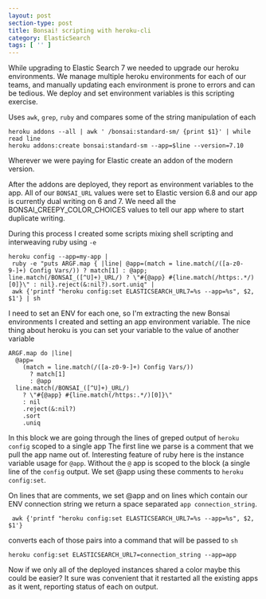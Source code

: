 ```yaml
---
layout: post
section-type: post
title: Bonsai! scripting with heroku-cli
category: ElasticSearch
tags: [ '' ]
---
```


While upgrading to Elastic Search 7 we needed to upgrade our heroku environments.  We manage
multiple heroku environments for each of our teams, and manually updating each environment
is prone to errors and can be tedious.  We deploy and set environment variables is this scripting
exercise.

Uses `awk`, `grep`, `ruby` and compares some of the string manipulation of each

```
heroku addons --all | awk ' /bonsai:standard-sm/ {print $1}' | while read line
heroku addons:create bonsai:standard-sm --app=$line --version=7.10
```

Wherever we were paying for Elastic create an addon of the modern version.

After the addons are deployed, they report as environment variables to the app.
All of our `BONSAI_URL` values were set to Elastic version 6.8 and our app is currently
dual writing on 6 and 7.  We need all the BONSAI_CREEPY_COLOR_CHOICES values to tell
our app where to start duplicate writing.


During this process I created some scripts mixing shell scripting and interweaving
ruby using `-e`

```
heroku config --app=my-app |
 ruby -e "puts ARGF.map { |line| @app=(match = line.match(/([a-z0-9-]+) Config Vars/)) ? match[1] : @app; line.match(/BONSAI_([^U]+)_URL/) ? \"#{@app} #{line.match(/https:.*/)[0]}\" : nil}.reject(&:nil?).sort.uniq" |
 awk {'printf "heroku config:set ELASTICSEARCH_URL7=%s --app=%s", $2, $1'} | sh
```

I need to set an ENV for each one, so I'm extracting the new Bonsai environments I created
and setting an app environment variable.  The nice thing about heroku is you can set your
variable to the value of another variable

```
ARGF.map do |line|
  @app=
    (match = line.match(/([a-z0-9-]+) Config Vars/))
      ? match[1]
      : @app
  line.match(/BONSAI_([^U]+)_URL/)
    ? \"#{@app} #{line.match(/https:.*/)[0]}\"
    : nil
    .reject(&:nil?)
    .sort
    .uniq
```
In this block we are going through the lines of greped output of `heroku config` scoped to a single app
The first line we parse is a comment that we pull the app name out of.  Interesting feature of ruby here
is the instance variable usage for `@app`.  Without the `@` app is scoped to the block (a single line of
the `config` output.  We set @app using these comments to `heroku config:set`.

On lines that are comments, we set @app and on lines which contain our ENV connection string we return a space
separated `app connection_string`.

```
 awk {'printf "heroku config:set ELASTICSEARCH_URL7=%s --app=%s", $2, $1'}
```

converts each of those pairs into a command that will be passed to `sh`

```
heroku config:set ELASTICSEARCH_URL7=connection_string --app=app
```

Now if we only all of the deployed instances shared a color maybe this could be easier?
It sure was convenient that it restarted all the existing apps as it went, reporting status
of each on output.

